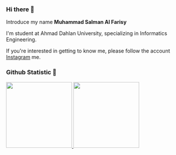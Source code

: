 ### Hi there 👋

Introduce my name **Muhammad Salman Al Farisy**

I'm student at Ahmad Dahlan University, specializing in Informatics Engineering.

If you're interested in getting to know me, please follow the account [Instagram](https://www.instagram.com/salmanfaris_06) me.

### Github Statistic 🌻
<p align="left">
<a href="https://github.com/salmanfaris06">
  <img height="180em" src="https://github-readme-stats-eight-theta.vercel.app/api?username=salmanfaris06&show_icons=true&theme=algolia&include_all_commits=true&count_private=true"/>
  <img height="180em" src="https://github-readme-stats-eight-theta.vercel.app/api/top-langs/?username=salmanfaris06&layout=compact&langs_count=8&theme=algolia"/>
</a>
</p>
<!--
**salmanfaris06/salmanfaris06** is a ✨ _special_ ✨ repository because its `README.md` (this file) appears on your GitHub profile.

Here are some ideas to get you started:

- 🔭 I’m currently working on ...
- 🌱 I’m currently learning ...
- 👯 I’m looking to collaborate on ...
- 🤔 I’m looking for help with ...
- 💬 Ask me about ...
- 📫 How to reach me: ...
- 😄 Pronouns: ...
- ⚡ Fun fact: ...
-->
